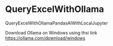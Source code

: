 # QueryExcelWithOllama
QueryExcelWithOllamaPandasAIWithLocalJupyter

Download Ollama on Windows using thsi link
https://ollama.com/download/windows
